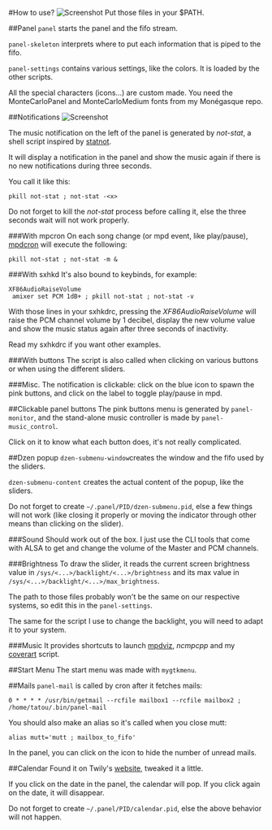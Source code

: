 #How to use?
![Screenshot](https://raw.github.com/tatou-tatou/dotfiles/master/.panel/Previews/pixeldots.gif)
Put those files in your $PATH.

##Panel
`panel` starts the panel and the fifo stream.

`panel-skeleton` interprets where to put each information that is piped to the fifo.

`panel-settings` contains various settings, like the colors. It is loaded by the other scripts.

All the special characters (icons...) are custom made. You need the MonteCarloPanel and MonteCarloMedium fonts from my Monégasque repo.

##Notifications
![Screenshot](https://raw.github.com/tatou-tatou/dotfiles/master/.panel/Previews/notstat.gif)

The music notification on the left of the panel is generated by *not-stat*, a shell script inspired by [statnot](https://github.com/halhen/statnot).

It will display a notification in the panel and show the music again if there is no new notifications during three seconds.

You call it like this:

    pkill not-stat ; not-stat -<x>

Do not forget to kill the *not-stat* process before calling it, else the three seconds wait will not work properly.


###With mpcron
On each song change (or mpd event, like play/pause), [mpdcron](https://bbs.archlinux.org/viewtopic.php?pid=1354247) will execute the following:

    pkill not-stat ; not-stat -m &


###With sxhkd
It's also bound to keybinds, for example:

    XF86AudioRaiseVolume
     amixer set PCM 1dB+ ; pkill not-stat ; not-stat -v

With those lines in your sxhkdrc, pressing the *XF86AudioRaiseVolume* will raise the PCM channel volume by 1 decibel, display the new volume value and show the music status again after three seconds of inactivity.

Read my sxhkdrc if you want other examples.

###With buttons
The script is also called when clicking on various buttons or when using the different sliders.

###Misc.
The notification is clickable: click on the blue icon to spawn the pink buttons, and click on the label to toggle play/pause in mpd.




##Clickable panel buttons
The pink buttons menu is generated by `panel-monitor`, and the stand-alone music controller is made by `panel-music_control`.

Click on it to know what each button does, it's not really complicated.



##Dzen popup
`dzen-submenu-window`creates the window and the fifo used by the sliders.

`dzen-submenu-content` creates the actual content of the popup, like the sliders.

Do not forget to create `~/.panel/PID/dzen-submenu.pid`, else a few things will not work (like closing it properly or moving the indicator through other means than clicking on the slider).

###Sound
Should work out of the box. I just use the CLI tools that come with ALSA to get and change the volume of the Master and PCM channels.

###Brightness
To draw the slider, it reads the current screen brightness value in `/sys/<...>/backlight/<...>/brightness` and its max value in `/sys/<...>/backlight/<...>/max_brightness`.

The path to those files probably won't be the same on our respective systems, so edit this in the `panel-settings`.

The same for the script I use to change the backlight, you will need to adapt it to your system.

###Music
It provides shortcuts to launch [mpdviz](https://github.com/neeee/mpdviz), *ncmpcpp* and my [coverart](https://github.com/tatou-tatou/dotfiles/blob/master/.bin/coverart) script.

##Start Menu
The start menu was made with `mygtkmenu`.

##Mails
`panel-mail` is called by cron after it fetches mails:

    0 * * * * /usr/bin/getmail --rcfile mailbox1 --rcfile mailbox2 ; /home/tatou/.bin/panel-mail

You should also make an alias so it's called when you close mutt:

    alias mutt='mutt ; mailbox_to_fifo'

In the panel, you can click on the icon to hide the number of unread mails.

##Calendar
Found it on Twily's [website](http://www.twily.info), tweaked it a little.

If you click on the date in the panel, the calendar will pop. If you click again on the date, it will disappear.

Do not forget to create `~/.panel/PID/calendar.pid`, else the above behavior will not happen.
